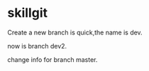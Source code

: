 # skillgit
Create a new branch is quick,the name is dev.

now is branch dev2.

change info for branch master.
